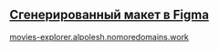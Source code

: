 ## [Сгенерированный макет в Figma](https://www.figma.com/file/WCsASr5SlVG2r2nWNwUZrU/Diploma-(Copy)?node-id=932%3A4182)

[movies-explorer.alpolesh.nomoredomains.work](https://movies-explorer.alpolesh.nomoredomains.work/)

